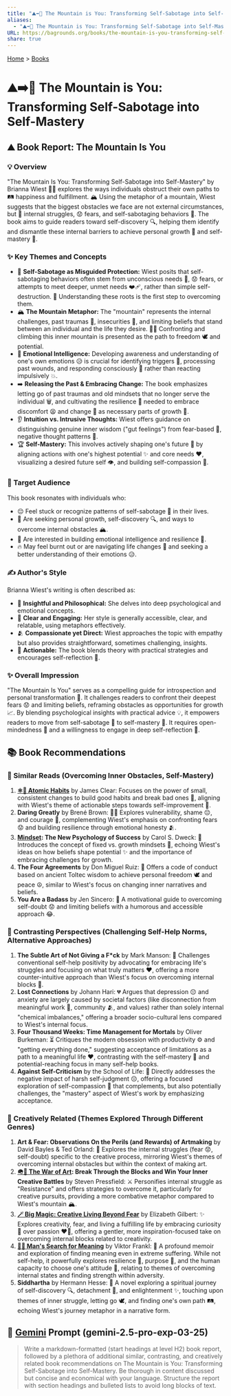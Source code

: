 ```yaml
---
title: "⛰️➡️🧘 The Mountain is You: Transforming Self-Sabotage into Self-Mastery"
aliases:
  - "⛰️➡️🧘 The Mountain is You: Transforming Self-Sabotage into Self-Mastery"
URL: https://bagrounds.org/books/the-mountain-is-you-transforming-self-sabotage-into-self-mastery
share: true
---
```

[Home](../index.md) > [Books](./index.md)  
# ⛰️➡️🧘 The Mountain is You: Transforming Self-Sabotage into Self-Mastery  
## ⛰️ Book Report: The Mountain Is You  
  
### 💡 Overview  
"The Mountain Is You: Transforming Self-Sabotage into Self-Mastery" by Brianna Wiest 👩‍💼 explores the ways individuals obstruct their own paths to 🛤️ happiness and fulfillment. 🏔️ Using the metaphor of a mountain, Wiest suggests that the biggest obstacles we face are not external circumstances, but 👤 internal struggles, 😟 fears, and self-sabotaging behaviors 🚫. The book aims to guide readers toward self-discovery 🔍, helping them identify and dismantle these internal barriers to achieve personal growth 🌱 and self-mastery 💪.  
  
### ✨ Key Themes and Concepts  
* 🚫 **Self-Sabotage as Misguided Protection:** Wiest posits that self-sabotaging behaviors often stem from unconscious needs 🧠, 😟 fears, or attempts to meet deeper, unmet needs ❤️‍🩹, rather than simple self-destruction. 🔑 Understanding these roots is the first step to overcoming them.  
* 🏔️ **The Mountain Metaphor:** The "mountain" represents the internal challenges, past traumas 🤕, insecurities 🥺, and limiting beliefs that stand between an individual and the life they desire. 🧗‍♀️ Confronting and climbing this inner mountain is presented as the path to freedom 🕊️ and potential.  
* 🧠 **Emotional Intelligence:** Developing awareness and understanding of one's own emotions 😥 is crucial for identifying triggers 🚨, processing past wounds, and responding consciously 🤔 rather than reacting impulsively 💥.  
* ➡️ **Releasing the Past & Embracing Change:** The book emphasizes letting go of past traumas and old mindsets that no longer serve the individual 🗑️, and cultivating the resilience 💪 needed to embrace discomfort 😫 and change 🔄 as necessary parts of growth 🌱.  
* 👂 **Intuition vs. Intrusive Thoughts:** Wiest offers guidance on distinguishing genuine inner wisdom ("gut feelings") from fear-based 👻, negative thought patterns 💭.  
* 🏆 **Self-Mastery:** This involves actively shaping one's future 🔮 by aligning actions with one's highest potential ✨ and core needs ❤️, visualizing a desired future self 👁️, and building self-compassion 🤗.  
  
### 🎯 Target Audience  
This book resonates with individuals who:  
* 😔 Feel stuck or recognize patterns of self-sabotage 🚫 in their lives.  
* 🌱 Are seeking personal growth, self-discovery 🔍, and ways to overcome internal obstacles 🏔️.  
* 🧠 Are interested in building emotional intelligence and resilience 💪.  
* 🔥 May feel burnt out or are navigating life changes 🔄 and seeking a better understanding of their emotions 😥.  
  
### ✍️ Author's Style  
Brianna Wiest's writing is often described as:  
* 🤔 **Insightful and Philosophical:** She delves into deep psychological and emotional concepts.  
* 📖 **Clear and Engaging:** Her style is generally accessible, clear, and relatable, using metaphors effectively.  
* 🫂 **Compassionate yet Direct:** Wiest approaches the topic with empathy but also provides straightforward, sometimes challenging, insights.  
* 🚀 **Actionable:** The book blends theory with practical strategies and encourages self-reflection 🤔.  
  
### ✨ Overall Impression  
"The Mountain Is You" serves as a compelling guide for introspection and personal transformation 🌱. It challenges readers to confront their deepest fears 😟 and limiting beliefs, reframing obstacles as opportunities for growth 📈. By blending psychological insights with practical advice 💡, it empowers readers to move from self-sabotage 🚫 to self-mastery 💪. It requires open-mindedness 🧠 and a willingness to engage in deep self-reflection 🤔.  
  
## 📚 Book Recommendations  
  
### 📖 Similar Reads (Overcoming Inner Obstacles, Self-Mastery)  
1. **[⚛️🔄 Atomic Habits](./atomic-habits.md)** by James Clear: Focuses on the power of small, consistent changes to build good habits and break bad ones 🚫, aligning with Wiest's theme of actionable steps towards self-improvement 🌱.  
2. **Daring Greatly** by Brené Brown: 🦸‍♀️ Explores vulnerability, shame 😔, and courage 💪, complementing Wiest's emphasis on confronting fears 😟 and building resilience through emotional honesty 🫂.  
3. **[Mindset](./mindset.md): The New Psychology of Success** by Carol S. Dweck: 🧠 Introduces the concept of fixed vs. growth mindsets 🌱, echoing Wiest's ideas on how beliefs shape potential ✨ and the importance of embracing challenges for growth.  
4. **The Four Agreements** by Don Miguel Ruiz: 🤝 Offers a code of conduct based on ancient Toltec wisdom to achieve personal freedom 🕊️ and peace ☮️, similar to Wiest's focus on changing inner narratives and beliefs.  
5. **You Are a Badass** by Jen Sincero: 💃 A motivational guide to overcoming self-doubt 😟 and limiting beliefs with a humorous and accessible approach 😂.  
  
### 🔄 Contrasting Perspectives (Challenging Self-Help Norms, Alternative Approaches)  
1. **The Subtle Art of Not Giving a F*ck** by Mark Manson: 🤷 Challenges conventional self-help positivity by advocating for embracing life's struggles and focusing on what truly matters ❤️, offering a more counter-intuitive approach than Wiest's focus on overcoming internal blocks 🚫.  
2. **Lost Connections** by Johann Hari: 💔 Argues that depression 😔 and anxiety are largely caused by societal factors (like disconnection from meaningful work 🏢, community 🫂, and values) rather than solely internal "chemical imbalances," offering a broader socio-cultural lens compared to Wiest's internal focus.  
3. **Four Thousand Weeks: Time Management for Mortals** by Oliver Burkeman: ⏳ Critiques the modern obsession with productivity ⚙️ and "getting everything done," suggesting acceptance of limitations as a path to a meaningful life ❤️, contrasting with the self-mastery 💪 and potential-reaching focus in many self-help books.  
4. **Against Self-Criticism** by the School of Life: 🥺 Directly addresses the negative impact of harsh self-judgment 😔, offering a focused exploration of self-compassion 🤗 that complements, but also potentially challenges, the "mastery" aspect of Wiest's work by emphasizing acceptance.  
  
### 🎨 Creatively Related (Themes Explored Through Different Genres)  
1. **Art & Fear: Observations On the Perils (and Rewards) of Artmaking** by David Bayles & Ted Orland: 🎨 Explores the internal struggles (fear 😟, self-doubt) specific to the creative process, mirroring Wiest's themes of overcoming internal obstacles but within the context of making art.  
2. **[🪖🎨 The War of Art](./the-war-of-art.md): Break Through the Blocks and Win Your Inner Creative Battles** by Steven Pressfield: ⚔️ Personifies internal struggle as "Resistance" and offers strategies to overcome it, particularly for creative pursuits, providing a more combative metaphor compared to Wiest's mountain 🏔️.  
3. **[🪄 Big Magic: Creative Living Beyond Fear](./big-magic.md)** by Elizabeth Gilbert: ✨ Explores creativity, fear, and living a fulfilling life by embracing curiosity 🤔 over passion ❤️‍🔥, offering a gentler, more inspiration-focused take on overcoming internal blocks related to creativity.  
4. **[🔦💡 Man's Search for Meaning](./mans-search-for-meaning.md)** by Viktor Frankl: 🙏 A profound memoir and exploration of finding meaning even in extreme suffering. While not self-help, it powerfully explores resilience 💪, purpose 🎯, and the human capacity to choose one's attitude 🤔, relating to themes of overcoming internal states and finding strength within adversity.  
5. **Siddhartha** by Hermann Hesse: 🧘 A novel exploring a spiritual journey of self-discovery 🔍, detachment 🧘, and enlightenment ✨, touching upon themes of inner struggle, letting go 🕊️, and finding one's own path 🛤️, echoing Wiest's journey metaphor in a narrative form.  
  
## 💬 [Gemini](../software/gemini.md) Prompt (gemini-2.5-pro-exp-03-25)  
> Write a markdown-formatted (start headings at level H2) book report, followed by a plethora of additional similar, contrasting, and creatively related book recommendations on The Mountain is You: Transforming Self-Sabotage into Self-Mastery. Be thorough in content discussed but concise and economical with your language. Structure the report with section headings and bulleted lists to avoid long blocks of text.